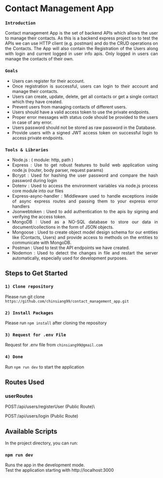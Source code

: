 # Contact Management App

### `Introduction`
<p align="justify">Contact management App is the set of backend APIs which allows the user to manage their contacts. As this is a backend express project so to test the APIs we can use HTTP client (e.g. postman) and do the CRUD operations on the Contacts. The App will also contain the Registration of the Users along with login and current logged in user info apis. Only logged in users can manage the contacts of their own.</p>

### `Goals`
<ul align="justify">
  <li>Users can register for their account.</li>
  <li>Once registration is successful, users can login to their account and manage their contacts.</li>
  <li>Users can create, update, delete, get all contacts or get a single contact which they have created.</li>
  <li>Prevent users from managing contacts of different users.</li>
  <li>Users should have a valid access token to use the private endpoints.</li>
  <li>Proper error messages with status code should be provided to the users in case of any error.</li>
  <li>Users password should not be stored as raw password in the Database.</li>
  <li>Provide users with a signed JWT access token on successful login to access private endpoints.</li>
</ul>

### `Tools & Libraries`

<ul align="justify">
  <li>Node.js : ( module: http, path )</li>
  <li>Express : Use to get robust features to build web application using node.js (router, body parser, request params)</li>
  <li>Bcrypt : Used for hashing the user password and compare the hash password during login</li>
  <li>Dotenv : Used to access the environment variables via node.js process core module into our files</li>
  <li>Express-async-handler : Middleware used to handle exceptions inside of async express routes and passing them to your express error handlers</li>
  <li>Jsonwebtoken : Used to add authentication to the apis by signing and verifying the access token.</li>
  <li>MongoDB : Used as a NO-SQL database to store our data in document/collections in the form of JSON objects.</li>
  <li>Mongoose : Used to create object model design schema for our entities like (Contacts, Users) and provide access to methods on the entities to communicate with MongoDB.</li>
  <li>Postman : Used to test the API endpoints we have created.</li> 
  <li>Nodemon : Used to detect the changes in file and restart the server automatically, especially used for development purposes.</li>
</ul>

## Steps to Get Started

### `1) Clone repository`

Please run git clone `https://github.com/chinsiang99/contact_management_app.git`

### `2) Install Packages`

Please run `npm install` after cloning the repository

### `3) Request for .env File`

Request for .env file from `chinsiang99@gmail.com`

### `4) Done`

Run `npm run dev` to start the application

## Routes Used

### userRoutes

POST:/api/users/registerUser (Public Route)\

POST:/api/users/login (Public Route)

## Available Scripts

In the project directory, you can run:

### `npm run dev`

Runs the app in the development mode.\
Test the application starting with http://localhost:3000